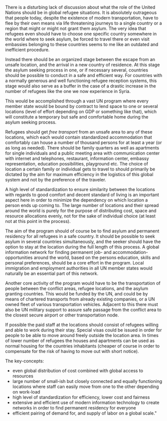 There is a disturbing lack of discussion about what the role of the United Nations should be in global refugee situations. It is absolutely outrageous that people today, despite the existence of modern transportation, have to flee by their own means via life threatening journeys to a single country or a region that might or might not grant them asylum. The very idea that refugees even should have to choose one specific country somewhere in the world where to seek asylum, be forced to travel there or even visit embassies belonging to these countries seems to me like an outdated and inefficient procedure.

Instead there should be an organized stage between the escape from an unsafe location, and the arrival in a new country of residence. At this stage the asylum seeking process in one, or if necessary several, countries should be possible to conduct in a safe and efficient way. For countries with a normally generous and well functioning refugee reception systems, this stage would also serve as a buffer in the case of a drastic increase in the number of refugees like the one we now experience in Syria.

This would be accomplished through a vast UN program where every member state would be bound by contract to lend space to one or several locations (level of effort depending on GDP or something like that), which will constitute a temporary but safe and comfortable home during the asylum seeking process.

Refugees should get *free transport* from an unsafe area to any of these locations, which each would contain standardized accommodation that comfortably can house a number of thousand persons for at least a year (or as long as needed). There should be family quarters as well as apartments for single individuals and a public meeting area with communication center with internet and telephones, restaurant, information center, embassy representation, education possibilities, playground etc. The choice of location a certain family or individual gets to travel to should primarily be dictated by the aim for maximum efficiency in the logistics of this global system and not by the preference of the traveler. 

A high level of standardization to ensure similarity between the locations with regards to good comfort and decent standard of living is an important aspect here in order to minimize the dependency on which location a person ends up coming to. The large number of locations and their spread around the world is purely for the purpose of distributing cost, space and resource allocations evenly, not for the sake of individual choice (at least not at this point in the process).

The aim of the program should of course be to find asylum and permanent residency for all refugees in a safe country. It should be possible to seek asylum in several countries simultaneously, and the seeker should have the option to stay at the location during the full length of this process. A global information network for finding permanent job- and accommodation-opportunities around the world, based on the persons education, skills and personal preferences, should be a core effort in the program. Local immigration and employment authorities in all UN member states would naturally be an essential part of this network.

Another core activity of the program would have to be the transportation of people between the conflict areas, refugee locations, and the asylum granting countries. This would be funded by the UN, and could be by means of chartered transports from already existing companies, or a UN owned fleet of various transportation vehicles. Adjacent to this there must also be UN military support to assure safe passage from the conflict area to the closest secure airport or other transportation node.

If possible the paid staff at the locations should consist of refugees willing and able to work during their stay. Special visas could be issued in order for people to be able to move around freely outside the location area. In times of lower number of refugees the houses and apartments can be used as normal housing for the countries inhabitants (cheaper of course in order to compensate for the risk of having to move out with short notice).

The key-concepts:

* even global distribution of cost combined with global access to resources
* large number of small-ish but closely connected and equally functioning locations where staff can easily move from one to the other depending on work-load
* high level of standardization for efficiency, lower cost and fairness
* extensive and efficient use of modern information technology to create networks in order to find permanent residency for everyone
* efficient pairing of demand for, and supply of labor on a global scale."

